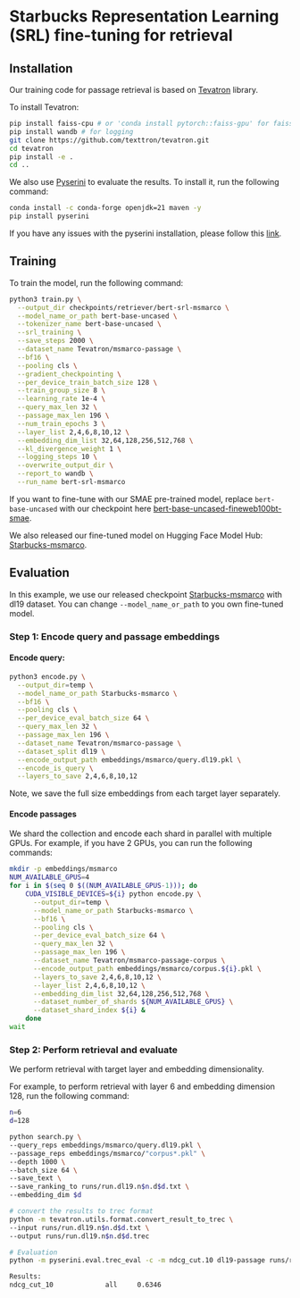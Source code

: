 # Starbucks Representation Learning (SRL) fine-tuning for retrieval

## Installation
Our training code for passage retrieval is based on [Tevatron](https://github.com/texttron/tevatron) library.

To install Tevatron:
```bash
pip install faiss-cpu # or 'conda install pytorch::faiss-gpu' for faiss gpu search
pip install wandb # for logging
git clone https://github.com/texttron/tevatron.git
cd tevatron
pip install -e .
cd ..
```

We also use [Pyserini](https://github.com/castorini/pyserini/tree/master) to evaluate the results. 
To install it, run the following command:
```bash
conda install -c conda-forge openjdk=21 maven -y
pip install pyserini
```
If you have any issues with the pyserini installation, please follow this [link](https://github.com/castorini/pyserini/blob/master/docs/installation.md).

## Training
To train the model, run the following command:
```bash
python3 train.py \
  --output_dir checkpoints/retriever/bert-srl-msmarco \
  --model_name_or_path bert-base-uncased \
  --tokenizer_name bert-base-uncased \
  --srl_training \
  --save_steps 2000 \
  --dataset_name Tevatron/msmarco-passage \
  --bf16 \
  --pooling cls \
  --gradient_checkpointing \
  --per_device_train_batch_size 128 \
  --train_group_size 8 \
  --learning_rate 1e-4 \
  --query_max_len 32 \
  --passage_max_len 196 \
  --num_train_epochs 3 \
  --layer_list 2,4,6,8,10,12 \
  --embedding_dim_list 32,64,128,256,512,768 \
  --kl_divergence_weight 1 \
  --logging_steps 10 \
  --overwrite_output_dir \
  --report_to wandb \
  --run_name bert-srl-msmarco
```

If you want to fine-tune with our SMAE pre-trained model, replace `bert-base-uncased` with our checkpoint here [bert-base-uncased-fineweb100bt-smae](https://huggingface.co/ielabgroup/bert-base-uncased-fineweb100bt-smae).

We also released our fine-tuned model on Hugging Face Model Hub: [Starbucks-msmarco](https://huggingface.co/ielabgroup/Starbucks-msmarco). 


## Evaluation
In this example, we use our released checkpoint [Starbucks-msmarco](https://huggingface.co/ielabgroup/Starbucks-msmarco) with dl19 dataset.
You can change `--model_name_or_path` to you own fine-tuned model.
### Step 1: Encode query and passage embeddings
#### Encode query:
```bash
python3 encode.py \
  --output_dir=temp \
  --model_name_or_path Starbucks-msmarco \
  --bf16 \
  --pooling cls \
  --per_device_eval_batch_size 64 \
  --query_max_len 32 \
  --passage_max_len 196 \
  --dataset_name Tevatron/msmarco-passage \
  --dataset_split dl19 \
  --encode_output_path embeddings/msmarco/query.dl19.pkl \
  --encode_is_query \
  --layers_to_save 2,4,6,8,10,12
```
Note, we save the full size embeddings from each target layer separately.

#### Encode passages
We shard the collection and encode each shard in parallel with multiple GPUs.
For example, if you have 2 GPUs, you can run the following commands:
```bash
mkdir -p embeddings/msmarco
NUM_AVAILABLE_GPUS=4
for i in $(seq 0 $((NUM_AVAILABLE_GPUS-1))); do
    CUDA_VISIBLE_DEVICES=${i} python encode.py \
      --output_dir=temp \
      --model_name_or_path Starbucks-msmarco \
      --bf16 \
      --pooling cls \
      --per_device_eval_batch_size 64 \
      --query_max_len 32 \
      --passage_max_len 196 \
      --dataset_name Tevatron/msmarco-passage-corpus \
      --encode_output_path embeddings/msmarco/corpus.${i}.pkl \
      --layers_to_save 2,4,6,8,10,12 \
      --layer_list 2,4,6,8,10,12 \
      --embedding_dim_list 32,64,128,256,512,768 \
      --dataset_number_of_shards ${NUM_AVAILABLE_GPUS} \
      --dataset_shard_index ${i} &
    done
wait
```

### Step 2: Perform retrieval and evaluate
We perform retrieval with target layer and embedding dimensionality. 

For example, to perform retrieval with layer 6 and embedding dimension 128, run the following command:

```bash
n=6
d=128

python search.py \
--query_reps embeddings/msmarco/query.dl19.pkl \
--passage_reps embeddings/msmarco/"corpus*.pkl" \
--depth 1000 \
--batch_size 64 \
--save_text \
--save_ranking_to runs/run.dl19.n$n.d$d.txt \
--embedding_dim $d

# convert the results to trec format
python -m tevatron.utils.format.convert_result_to_trec \
--input runs/run.dl19.n$n.d$d.txt \
--output runs/run.dl19.n$n.d$d.trec

# Evaluation
python -m pyserini.eval.trec_eval -c -m ndcg_cut.10 dl19-passage runs/run.dl19.n$n.d$d.trec

Results:
ndcg_cut_10             all     0.6346
```
